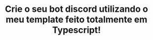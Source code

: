 <p>
  <div align="center">
    <h1> Crie o seu bot discord utilizando o meu template feito totalmente em Typescript! </h1>
    </div>
</p>
